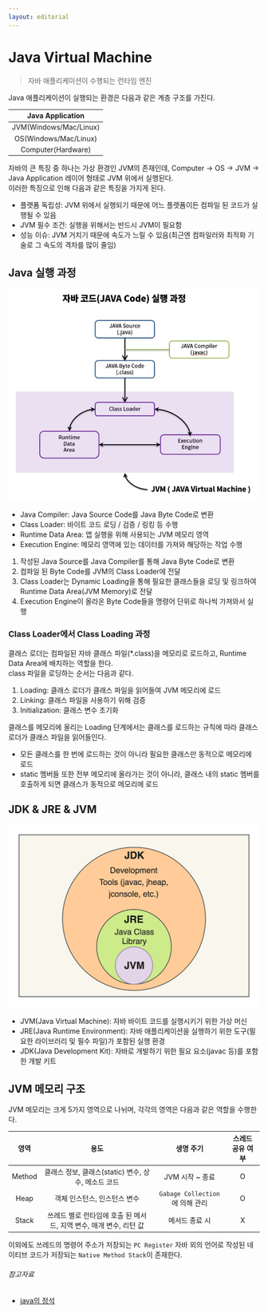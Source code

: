 ```yaml
---
layout: editorial
---
```


# Java Virtual Machine

> 자바 애플리케이션이 수행되는 런타임 엔진

Java 애플리케이션이 실행되는 환경은 다음과 같은 계층 구조를 가진다.

|    Java Application    |
|:----------------------:|
| JVM(Windows/Mac/Linux) |
| OS(Windows/Mac/Linux)  |
|   Computer(Hardware)   |

자바의 큰 특징 중 하나는 가상 환경인 JVM의 존재인데, Computer -> OS -> JVM -> Java Application 레이어 형태로 JVM 위에서 실행된다.  
이러한 특징으로 인해 다음과 같은 특징을 가지게 된다.

- 플랫폼 독립성: JVM 위에서 실행되기 때문에 어느 플랫폼이든 컴파일 된 코드가 실행될 수 있음
- JVM 필수 조건: 실행을 위해서는 반드시 JVM이 필요함
- 성능 이슈: JVM 거치기 때문에 속도가 느릴 수 있음(최근엔 컴파일러와 최적화 기술로 그 속도의 격차를 많이 줄임)

## Java 실행 과정

![java execution process](image/java-execution-process.png)

- Java Compiler: Java Source Code를 Java Byte Code로 변환
- Class Loader: 바이트 코드 로딩 / 검증 / 링킹 등 수행
- Runtime Data Area: 앱 실행을 위해 사용되는 JVM 메모리 영역
- Execution Engine: 메모리 영역에 있는 데이터를 가져와 해당하는 작업 수행

1. 작성된 Java Source를 Java Compiler를 통해 Java Byte Code로 변환
2. 컴파일 된 Byte Code를 JVM의 Class Loader에 전달
3. Class Loader는 Dynamic Loading을 통해 필요한 클래스들을 로딩 및 링크하여 Runtime Data Area(JVM Memory)로 전달
4. Execution Engine이 올라온 Byte Code들을 명령어 단위로 하나씩 가져와서 실행

### Class Loader에서 Class Loading 과정

클래스 로더는 컴파일된 자바 클래스 파일(*.class)을 메모리로 로드하고, Runtime Data Area에 배치하는 역할을 한다.  
class 파일을 로딩하는 순서는 다음과 같다.

1. Loading: 클래스 로더가 클래스 파일을 읽어들여 JVM 메모리에 로드
2. Linking: 클래스 파일을 사용하기 위해 검증
3. Initialization: 클래스 변수 초기화

클래스를 메모리에 올리는 Loading 단계에서는 클래스를 로드하는 규칙에 따라 클래스 로더가 클래스 파일을 읽어들인다.

- 모든 클래스를 한 번에 로드하는 것이 아니라 필요한 클래스만 동적으로 메모리에 로드
- static 멤버들 또한 전부 메모리에 올라가는 것이 아니라, 클래스 내의 static 멤버를 호출하게 되면 클래스가 동적으로 메모리에 로드

## JDK & JRE & JVM

![java jdk diagram](image/java-jdk-diagram.png)

- JVM(Java Virtual Machine): 자바 바이트 코드를 실행시키기 위한 가상 머신
- JRE(Java Runtime Environment): 자바 애플리케이션을 실행하기 위한 도구(필요한 라이브러리 및 필수 파일)가 포함된 실행 환경
- JDK(Java Development Kit): 자바로 개발하기 위한 필요 요소(javac 등)를 포함한 개발 키트

## JVM 메모리 구조

JVM 메모리는 크게 5가지 영역으로 나뉘며, 각각의 영역은 다음과 같은 역할을 수행한다.

|   영역   |                    용도                    |           생명 주기            | 스레드 공유 여부 |
|:------:|:----------------------------------------:|:--------------------------:|:---------:|
| Method |    클래스 정보, 클래스(static) 변수, 상수, 메소드 코드    |        JVM 시작 ~ 종료         |     O     |
|  Heap  |             객체 인스턴스, 인스턴스 변수             | `Gabage Collection`에 의해 관리 |     O     |
| Stack  | 쓰레드 별로 런타임에 호출 된 메서드, 지역 변수, 매개 변수, 리턴 값 |          메서드 종료 시          |     X     |

이외에도 쓰레드의 명령어 주소가 저장되는 `PC Register` 자바 외의 언어로 작성된 네이티브 코드가 저장되는 `Native Method Stack`이 존재한다.

###### 참고자료

- [java의 정석](https://www.nl.go.kr/seoji/contents/S80100000000.do?schM=intgr_detail_view_isbn&page=1&pageUnit=10&schType=simple&schStr=Java의+정석&isbn=9788994492032&cipId=200741285%2C)
